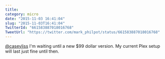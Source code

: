 ```yaml
---
title: 
category: micro
date: "2015-11-03 16:41:04"
slug: "2015-11-03T16:41:04"
TwitterId: "661583887018016768"
TweetUrl: "https://twitter.com/mark_philpot/status/661583887018016768"
---
```


[@caseyliss](https://twitter.com/caseyliss) I'm waiting until a new $99 dollar
version. My current Plex setup will last just fine until then.
